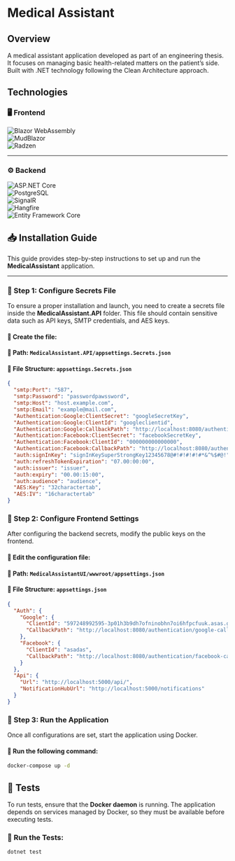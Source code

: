 # Medical Assistant
## Overview
A medical assistant application developed as part of an engineering thesis. It focuses on managing basic health-related matters on the patient’s side. Built with .NET technology following the Clean Architecture approach.  
## Technologies
### 🖥️ Frontend

![Blazor WebAssembly](https://img.shields.io/badge/Blazor%20WebAssembly-512BD4?style=for-the-badge&logo=blazor&logoColor=white)  
![MudBlazor](https://img.shields.io/badge/MudBlazor-0277BD?style=for-the-badge)  
![Radzen](https://img.shields.io/badge/Radzen-3B3B3B?style=for-the-badge)  

---

### ⚙️ Backend

![ASP.NET Core](https://img.shields.io/badge/ASP.NET%20Core-5C2D91?style=for-the-badge&logo=.net&logoColor=white)  
![PostgreSQL](https://img.shields.io/badge/PostgreSQL-336791?style=for-the-badge&logo=postgresql&logoColor=white)  
![SignalR](https://img.shields.io/badge/SignalR-512BD4?style=for-the-badge&logo=signalr&logoColor=white)  
![Hangfire](https://img.shields.io/badge/Hangfire-DD3333?style=for-the-badge)  
![Entity Framework Core](https://img.shields.io/badge/Entity%20Framework%20Core-512BD4?style=for-the-badge&logo=ef&logoColor=white) 
## 📥 Installation Guide  

This guide provides step-by-step instructions to set up and run the **MedicalAssistant** application.  

---

### 🔑 Step 1: Configure Secrets File  

To ensure a proper installation and launch, you need to create a secrets file inside the **MedicalAssistant.API** folder. This file should contain sensitive data such as API keys, SMTP credentials, and AES keys.  

#### 📌 Create the file:  
#### 📂 Path: `MedicalAssistant.API/appsettings.Secrets.json`  

#### 📂 File Structure: `appsettings.Secrets.json`
```json
{
  "smtp:Port": "587",
  "smtp:Password": "passwordpawssword",
  "smtp:Host": "host.example.com",
  "smtp:Email": "example@mail.com",
  "Authentication:Google:ClientSecret": "googleSecretKey",
  "Authentication:Google:ClientId": "googleclientid",
  "Authentication:Google:CallbackPath": "http://localhost:8080/authentication/google-callback",
  "Authentication:Facebook:ClientSecret": "facebookSecretKey",
  "Authentication:Facebook:ClientId": "000000000000000",
  "Authentication:Facebook:CallbackPath": "http://localhost:8080/authentication/facebook-callback",
  "auth:signInKey": "signInKeySuperStrongKey12345678@#!#!#!#!#*&^%$#@!",
  "auth:refreshTokenExpiration": "07.00:00:00",
  "auth:issuer": "issuer",
  "auth:expiry": "00.00:15:00",
  "auth:audience": "audience",
  "AES:Key": "32charactertab",
  "AES:IV": "16charactertab"
}
```
### 🎨 Step 2: Configure Frontend Settings 
After configuring the backend secrets, modify the public keys on the frontend.
#### 📌 Edit the configuration file:
#### 📂 Path: `MedicalAssistantUI/wwwroot/appsettings.json`
#### 📂 File Structure: `appsettings.json`
``` json
{
  "Auth": {
    "Google": {
      "ClientId": "597248992595-3p01h3b9dh7ofninobhn7oi6hfpcfuuk.asas.googleusercontent.com",
      "CallbackPath": "http://localhost:8080/authentication/google-callback"
    },
    "Facebook": {
      "ClientId": "asadas",
      "CallbackPath": "http://localhost:8080/authentication/facebook-callback"
    }
  },
  "Api": {
    "Url": "http://localhost:5000/api/",
    "NotificationHubUrl": "http://localhost:5000/notifications"
  }
}
```
### 🚀 Step 3: Run the Application
Once all configurations are set, start the application using Docker.
#### 📌 Run the following command:
``` bash
docker-compose up -d
```
## 🧪 Tests
To run tests, ensure that the **Docker daemon** is running. The application depends on services managed by Docker, so they must be available before executing tests.  
### 📌 Run the Tests:
``` bash
dotnet test
```

